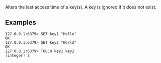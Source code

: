 Alters the last access time of a key(s).
A key is ignored if it does not exist.

## Examples

```
127.0.0.1:6379> SET key1 "Hello"
OK
127.0.0.1:6379> SET key2 "World"
OK
127.0.0.1:6379> TOUCH key1 key2
(integer) 2
```
